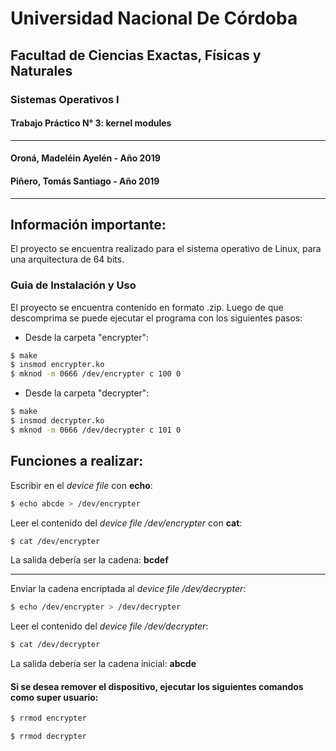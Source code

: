 # Universidad Nacional De Córdoba
## Facultad de Ciencias Exactas, Físicas y Naturales
### Sistemas Operativos I
#### Trabajo Práctico N° 3: kernel modules
------
#### Oroná, Madeléin Ayelén - Año 2019
#### Piñero, Tomás Santiago - Año 2019
------


## Información importante:

El proyecto se encuentra realizado para el sistema
operativo de Linux, para una arquitectura de 64 bits.


### Guia de Instalación y Uso

El proyecto se encuentra contenido en formato .zip.
Luego de que descomprima se puede ejecutar el programa con los siguientes pasos:


* Desde la carpeta "encrypter":
```sh
$ make
$ insmod encrypter.ko
$ mknod -m 0666 /dev/encrypter c 100 0
```

* Desde la carpeta "decrypter":
```sh
$ make
$ insmod decrypter.ko
$ mknod -m 0666 /dev/decrypter c 101 0
```

## Funciones a realizar:

Escribir en el *device file* con **echo**:

```sh
$ echo abcde > /dev/encrypter
```

Leer el contenido del *device file* */dev/encrypter* con **cat**:

```sh
$ cat /dev/encrypter
```
La salida debería ser la cadena: **bcdef**

-----

Enviar la cadena encriptada al *device file* */dev/decrypter*:

```sh
$ echo /dev/encrypter > /dev/decrypter
```


Leer el contenido del *device file* */dev/decrypter*:

```sh
$ cat /dev/decrypter
```
La salida debería ser la cadena inicial: **abcde**


#### Si se desea remover el dispositivo, ejecutar los siguientes comandos como super usuario:

```sh
$ rrmod encrypter
```

```sh
$ rrmod decrypter
```
